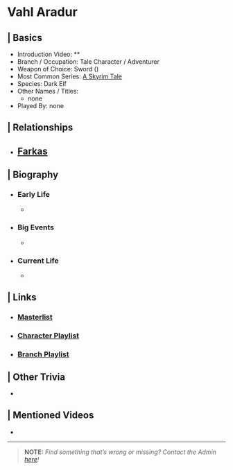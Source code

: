 # Vahl Aradur  


## | Basics  
- Introduction Video: **  
- Branch / Occupation: Tale Character / Adventurer  
- Weapon of Choice: Sword \()  
- Most Common Series: [A Skyrim Tale](6.Series/Tale_Series.html)  
- Species: Dark Elf  
- Other Names / Titles:   
  - none  
- Played By: none  


## | Relationships  
- [**Farkas**](5.Characters/Farkas.html)  
  -   


## | Biography  
- ### Early Life  
  -   
- ### Big Events  
  -   
- ### Current Life  
  -   

 
## | Links  
- ### [Masterlist]()  
- ### [Character Playlist]()  
- ### [Branch Playlist]()  


## | Other Trivia  
-   

## | Mentioned Videos
- []()

----

> **NOTE:** *Find something that’s wrong or missing? Contact the Admin [here](./chapter_2.md)!*